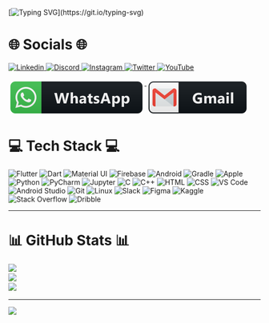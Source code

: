 [![Typing SVG](https://readme-typing-svg.demolab.com?font=Pacifico&size=30&pause=1000&color=FFFFFF&vCenter=true&width=435&lines=Hello%2C+There!+%F0%9F%91%8B;This+is+Paras+Shenmare;Nice+to+meet+you!)](https://git.io/typing-svg)

# 🌐 Socials 🌐

<p align="left">
  <a href="https://www.linkedin.com/in/parasshenmare">
    <img src="https://cdn.jsdelivr.net/gh/devicons/devicon/icons/linkedin/linkedin-original.svg" alt="Linkedin" height = 45 width = 45/>
  </a>
  <a href="https://discord.gg/YKjrPUU3">
    <img src="https://raw.githubusercontent.com/rahuldkjain/github-profile-readme-generator/master/src/images/icons/Social/discord.svg" alt="Discord" height = 45 width = 45/>
  </a>
  <a href="https://www.instagram.com/paras_shenmare">
    <img src="https://raw.githubusercontent.com/rahuldkjain/github-profile-readme-generator/master/src/images/icons/Social/instagram.svg" alt="Instagram" height = 45 width = 45/>
  </a>
  <a href="https://twitter.com/paras_shenmare">
    <img src="https://cdn.jsdelivr.net/gh/devicons/devicon/icons/twitter/twitter-original.svg" alt="Twitter" height = 45 width = 45/>
  </a>
  <a href="https://www.youtube.com/@parasshenmare">
    <img src="https://raw.githubusercontent.com/rahuldkjain/github-profile-readme-generator/master/src/images/icons/Social/youtube.svg" alt="YouTube" height = 45 width = 45/>
  </a>
</p>

<p align="left">
  <a href="https://wa.me/918830620995">
    <img src="https://github.com/MikeCodesDotNET/ColoredBadges/raw/master/svg/social/whatsapp.svg" alt="whatsapp" style="vertical-align:top; margin:6px 4px">
  </a>
  <a href="https://mail.google.com/mail/?view=cm&source=mailto&to=shenmareparas@gmail.com">
    <img src="https://github.com/MikeCodesDotNET/ColoredBadges/raw/master/svg/social/gmail.svg" alt="Gmail" style="vertical-align:top; margin:6px 4px">
  </a>
</p>

# 💻 Tech Stack 💻

<p align = "left">
  <img src="https://cdn.jsdelivr.net/gh/devicons/devicon/icons/flutter/flutter-original.svg" alt="Flutter" height = 45 width = 45/>
  <img src="https://cdn.jsdelivr.net/gh/devicons/devicon/icons/dart/dart-original.svg" alt="Dart" height = 45 width = 45/>
  <img src="https://cdn.jsdelivr.net/gh/devicons/devicon/icons/materialui/materialui-original.svg" alt="Material UI" height = 45 width = 45/>
  <img src="https://cdn.jsdelivr.net/gh/devicons/devicon/icons/firebase/firebase-plain.svg" alt="Firebase" height = 45 width = 45/>
  <img src="https://cdn.jsdelivr.net/gh/devicons/devicon/icons/android/android-original.svg" alt="Android" height = 45 width = 45/>
  <img src="https://cdn.jsdelivr.net/gh/devicons/devicon/icons/gradle/gradle-plain.svg" alt="Gradle" height = 45 width = 45/>
  <img src="https://cdn.jsdelivr.net/gh/devicons/devicon/icons/apple/apple-original.svg" alt="Apple" height = 45 width = 45/>
  <img src="https://cdn.jsdelivr.net/gh/devicons/devicon/icons/python/python-original.svg" alt="Python" height = 45 width = 45/>
  <img src="https://cdn.jsdelivr.net/gh/devicons/devicon/icons/pycharm/pycharm-original.svg" alt="PyCharm" height = 45 width = 45/>
  <img src="https://cdn.jsdelivr.net/gh/devicons/devicon/icons/jupyter/jupyter-original.svg" alt="Jupyter" height = 45 width = 45/>
  <img src="https://cdn.jsdelivr.net/gh/devicons/devicon/icons/c/c-original.svg" alt="C" height = 45 width = 45/>
  <img src="https://cdn.jsdelivr.net/gh/devicons/devicon/icons/cplusplus/cplusplus-original.svg" alt="C++" height = 45 width = 45/>
  <img src="https://cdn.jsdelivr.net/gh/devicons/devicon/icons/html5/html5-original.svg" alt="HTML" height = 45 width = 45/>
  <img src="https://cdn.jsdelivr.net/gh/devicons/devicon/icons/css3/css3-original.svg" alt="CSS" height = 45 width = 45/>
  <img src="https://cdn.jsdelivr.net/gh/devicons/devicon/icons/vscode/vscode-original.svg" alt="VS Code" height = 45 width = 45/>
  <img src="https://cdn.jsdelivr.net/gh/devicons/devicon/icons/androidstudio/androidstudio-original.svg" alt="Android Studio" height = 45 width = 45/>
  <img src="https://cdn.jsdelivr.net/gh/devicons/devicon/icons/git/git-original.svg" alt="Git" height = 45 width = 45/>
  <img src="https://cdn.jsdelivr.net/gh/devicons/devicon/icons/linux/linux-original.svg" alt="Linux" height = 45 width = 45/>
  <img src="https://cdn.jsdelivr.net/gh/devicons/devicon/icons/slack/slack-original.svg" alt="Slack" height = 45 width = 45/>
  <img src="https://cdn.jsdelivr.net/gh/devicons/devicon/icons/figma/figma-original.svg" alt="Figma" height = 45 width = 45/>
  <img src="https://cdn.jsdelivr.net/gh/devicons/devicon/icons/kaggle/kaggle-original.svg" alt="Kaggle" height = 45 width = 45/>
  <img src="https://raw.githubusercontent.com/rahuldkjain/github-profile-readme-generator/master/src/images/icons/Social/stack-overflow.svg" alt="Stack Overflow" height = 45 width = 45/>
  <img src="https://raw.githubusercontent.com/rahuldkjain/github-profile-readme-generator/master/src/images/icons/Social/dribbble.svg" alt="Dribble" height = 45 width = 45/>
</p>

---
# 📊 GitHub Stats 📊

![](https://github-readme-streak-stats.herokuapp.com/?user=shenmareparas&theme=dark&hide_border=false)<br/>
![](https://github-readme-stats-five-rust-41.vercel.app/api?username=shenmareparas&theme=dark&hide_border=false&include_all_commits=true&count_private=true)<br/>
![](https://github-readme-stats.vercel.app/api/top-langs/?username=shenmareparas&theme=dark&hide_border=false&include_all_commits=true&count_private=true&layout=compact)


---
[![](https://visitcount.itsvg.in/api?id=shenmareparas&icon=0&color=0)](https://visitcount.itsvg.in)
